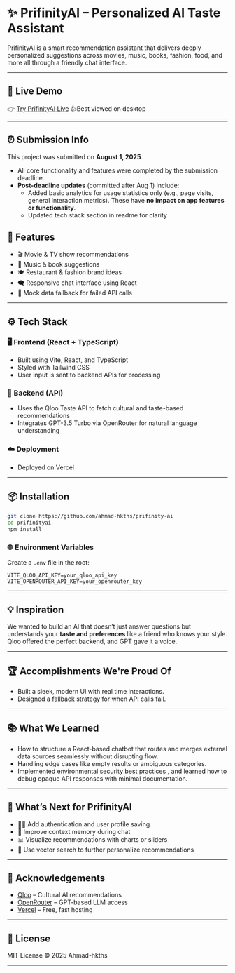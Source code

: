 
# ✨ PrifinityAI – Personalized AI Taste Assistant

PrifinityAI is a smart recommendation assistant that delivers deeply personalized suggestions across movies, music, books, fashion, food, and more all through a friendly chat interface.

---

## 🚀 Live Demo

👉 [Try PrifinityAI Live](https://prifinityai.vercel.app)
👍Best viewed on desktop

---
## ⏰ Submission Info

This project was submitted on **August 1, 2025**.

- All core functionality and features were completed by the submission deadline.
- **Post-deadline updates** (committed after Aug 1) include:
   *  Added basic analytics for usage statistics only (e.g., page visits, general interaction metrics). These have **no impact on app features or functionality**.
   *  Updated tech stack section in readme for clarity 
  
## 📜 Features

* 🎬 Movie & TV show recommendations
* 🎵 Music & book suggestions
* 🍽️ Restaurant & fashion brand ideas
* 🗨️ Responsive chat interface using React 
* 🧪 Mock data fallback for failed API calls

---

## ⚙️ Tech Stack

### 🖥️ Frontend (React + TypeScript)

* Built using Vite, React, and TypeScript
* Styled with Tailwind CSS
* User input is sent to backend APIs for processing

### 🔧 Backend (API)

* Uses the Qloo Taste API to fetch cultural and taste-based recommendations
* Integrates GPT-3.5 Turbo via OpenRouter for natural language understanding

### ☁️ Deployment

* Deployed on Vercel

---

## 📦 Installation

```bash
git clone https://github.com/ahmad-hkths/prifinity-ai
cd prifinityai
npm install
```

### 🌐 Environment Variables

Create a `.env` file in the root:

```
VITE_QLOO_API_KEY=your_qloo_api_key
VITE_OPENROUTER_API_KEY=your_openrouter_key
```

---


## 💡 Inspiration

We wanted to build an AI that doesn’t just answer questions but understands your **taste and preferences**  like a friend who knows your style. Qloo offered the perfect backend, and GPT gave it a voice.

---

## 🏆 Accomplishments We're Proud Of

* Built a sleek, modern UI with real time interactions.
* Designed a fallback strategy for when API calls fail.

---

## 📚 What We Learned

* How to structure a React-based chatbot that routes and merges external data sources seamlessly without disrupting flow.
* Handling edge cases like empty results or ambiguous categories.
* Implemented environmental security best practices , and learned how to debug opaque API responses with minimal documentation.

---

## 🔮 What’s Next for PrifinityAI

* 🧑‍💼 Add authentication and user profile saving
* 🔁 Improve context memory during chat
* 📊 Visualize recommendations with charts or sliders
* 🧬 Use vector search to further personalize recommendations

---

## 🤝 Acknowledgements

* [Qloo](https://docs.qloo.com) – Cultural AI recommendations
* [OpenRouter](https://openrouter.ai) – GPT-based LLM access
* [Vercel](https://vercel.com) – Free, fast hosting

---

## 📄 License

MIT License © 2025 Ahmad-hkths

---


